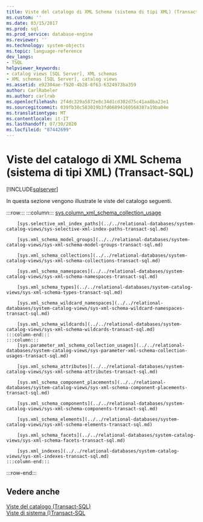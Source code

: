 ```yaml
---
title: Viste del catalogo di XML Schema (sistema di tipi XML) (Transact-SQL) | Microsoft Docs
ms.custom: ''
ms.date: 03/15/2017
ms.prod: sql
ms.prod_service: database-engine
ms.reviewer: ''
ms.technology: system-objects
ms.topic: language-reference
dev_langs:
- TSQL
helpviewer_keywords:
- catalog views [SQL Server], XML schemas
- XML schemas [SQL Server], catalog views
ms.assetid: e92304ae-f920-4b28-8f63-6324973ba359
author: CarlRabeler
ms.author: carlrab
ms.openlocfilehash: 2f4dc329a5872e8c34d1cd302d75c41aa8ba23e1
ms.sourcegitcommit: 039fb38c583019b3fd06894160568387a19ba04e
ms.translationtype: MT
ms.contentlocale: it-IT
ms.lasthandoff: 07/30/2020
ms.locfileid: "87442699"
---
```

# <a name="xml-schemas-xml-type-system-catalog-views-transact-sql"></a>Viste del catalogo di XML Schema (sistema di tipi XML) (Transact-SQL)
[!INCLUDE[sqlserver](../../includes/applies-to-version/sqlserver.md)]

  In questa sezione vengono illustrate le viste del catalogo seguenti.  

:::row:::
    :::column:::
        [sys.column_xml_schema_collection_usage](../../relational-databases/system-catalog-views/sys-column-xml-schema-collection-usages-transact-sql.md)
        
        [sys.selective_xml_index_paths](../../relational-databases/system-catalog-views/sys-selective-xml-index-paths-transact-sql.md)
        
        [sys.xml_schema_model_groups](../../relational-databases/system-catalog-views/sys-xml-schema-model-groups-transact-sql.md)
        
        [sys.xml_schema_collections](../../relational-databases/system-catalog-views/sys-xml-schema-collections-transact-sql.md)
        
        [sys.xml_schema_namespaces](../../relational-databases/system-catalog-views/sys-xml-schema-namespaces-transact-sql.md)
        
        [sys.xml_schema_types](../../relational-databases/system-catalog-views/sys-xml-schema-types-transact-sql.md)
        
        [sys.xml_schema_wildcard_namespaces](../../relational-databases/system-catalog-views/sys-xml-schema-wildcard-namespaces-transact-sql.md)
        
        [sys.xml_schema_wildcards](../../relational-databases/system-catalog-views/sys-xml-schema-wildcards-transact-sql.md)
    :::column-end:::
    :::column:::
        [sys.parameter_xml_schema_collection_usages](../../relational-databases/system-catalog-views/sys-parameter-xml-schema-collection-usages-transact-sql.md)
        
        [sys.xml_schema_attributes](../../relational-databases/system-catalog-views/sys-xml-schema-attributes-transact-sql.md)
        
        [sys.xml_schema_component_placements](../../relational-databases/system-catalog-views/sys-xml-schema-component-placements-transact-sql.md)
        
        [sys.xml_schema_components](../../relational-databases/system-catalog-views/sys-xml-schema-components-transact-sql.md)
        
        [sys.xml_schema_elements](../../relational-databases/system-catalog-views/sys-xml-schema-elements-transact-sql.md)
        
        [sys.xml_schema_facets](../../relational-databases/system-catalog-views/sys-xml-schema-facets-transact-sql.md)
        
        [sys.xml_indexes](../../relational-databases/system-catalog-views/sys-xml-indexes-transact-sql.md)
    :::column-end:::
:::row-end:::
  
## <a name="see-also"></a>Vedere anche  
 [Viste del catalogo &#40;Transact-SQL&#41;](../../relational-databases/system-catalog-views/catalog-views-transact-sql.md)   
 [Viste di sistema &#40;&#41;Transact-SQL](https://msdn.microsoft.com/library/35a6161d-7f43-4e00-bcd3-3091f2015e90)  
  
  
